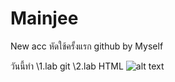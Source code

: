 # Mainjee
New acc
หัดใช้ครั้งแรก github
by Myself

วันนี้ทำ
\1.lab git
\2.lab HTML
![alt text]([https://th.bing.com/th/id/OIP.a7CoVaQAM4hW7YJIc3jDQAHaFj?pid=ImgDet&rs=1])
